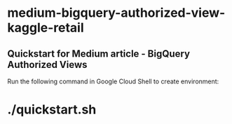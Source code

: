 # medium-bigquery-authorized-view-kaggle-retail

## Quickstart for Medium article - BigQuery Authorized Views

Run the following command in Google Cloud Shell to create environment:

# ./quickstart.sh
